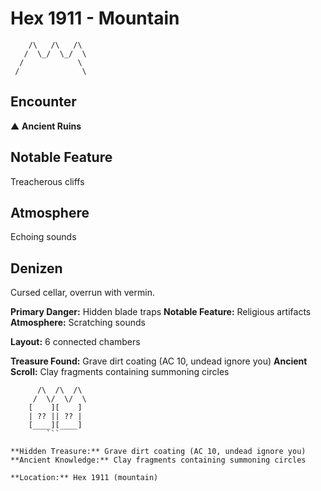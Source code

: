# Hex 1911 - Mountain
```
    /\   /\   /\
   /  \_/  \_/  \
  /            \
 /              \
```

## Encounter

▲ **Ancient Ruins**

## Notable Feature

Treacherous cliffs

## Atmosphere

Echoing sounds

## Denizen

Cursed cellar, overrun with vermin.

**Primary Danger:** Hidden blade traps
**Notable Feature:** Religious artifacts
**Atmosphere:** Scratching sounds

**Layout:** 6 connected chambers

**Treasure Found:** Grave dirt coating (AC 10, undead ignore you)
**Ancient Scroll:** Clay fragments containing summoning circles


```
      /\  /\  /\
     /  \/  \/  \
    [    ][    ]
    | ?? || ?? |
    [____][____]
        ```

**Hidden Treasure:** Grave dirt coating (AC 10, undead ignore you)
**Ancient Knowledge:** Clay fragments containing summoning circles

**Location:** Hex 1911 (mountain)
